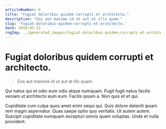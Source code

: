 ```yaml
---
articleNumber: 6
title: "Fugiat doloribus quidem corrupti et architecto."
description: "Eos aut maxime id ut aut at illo quam."
slug: 'fugiat-doloribus-quidem-corrupti-et-architecto.'
date: 2019-05-12
rngImg: ../generated_images/fugiat-doloribus-quidem-corrupti-et-architecto..jpg
---
```


# Fugiat doloribus quidem corrupti et architecto.

> Eos aut maxime id ut aut at illo quam.

Qui natus qui et odio eum odio atque numquam. Fugit fugit natus facilis veniam ut architecto eum eum. Facilis ipsam a. Non quis et et qui.
 Cupiditate cum culpa quos amet enim sequi qui. Quis dolore deleniti ipsam rem magni aspernatur. Quas saepe optio quo veritatis. Ut autem autem. Suscipit cupiditate numquam excepturi omnis quam voluptas. Unde et nulla provident.
